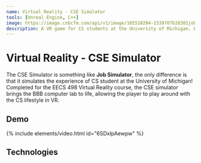 ```yaml
---
name: Virtual Reality - CSE Simulator
tools: [Unreal Engine, C++]
image: https://image.cnbcfm.com/api/v1/image/105510204-1539707620301jobsim1.png?v=1539707641
description: A VR game for CS students at the University of Michigan. Want to experience what it's like to be a CSE student? Try it out!
---
```


# Virtual Reality - CSE Simulator

The CSE Simulator is something like **Job Simulator**, the only difference is that it simulates the experience of CS student at the University of Michigan! Completed for the EECS 498 Virtual Reality course, the CSE simulator brings the BBB computer lab to life, allowing the player to play around with the CS lifestyle in VR.

## Demo

{% include elements/video.html id="6SDxlpAewpw" %}

## Technologies

